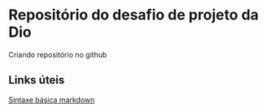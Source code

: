 # Repositório do desafio de projeto da Dio
Criando repositório no github 


## Links úteis
[Sintaxe básica markdown](https://markdown.net.br/sintaxe-basica/)
